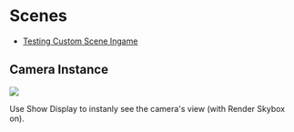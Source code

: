 # Scenes

- [Testing Custom Scene Ingame](https://docs.google.com/document/d/1Rwsd9pdv5QA5s3K4oOuJX16_K9A5NaoWh0p78IcUi1w/edit)

## Camera Instance

![](/pics/2402262002.png)

Use Show Display to instanly see the camera's view (with Render Skybox on).

